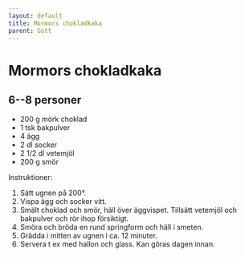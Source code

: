 ```yaml
---
layout: default
title: Mormors chokladkaka
parent: Gott
---
```

# Mormors chokladkaka

## 6--8 personer

-   200 g mörk choklad
-   1 tsk bakpulver
-   4 ägg
-   2 dl socker
-   2 1/2 dl vetemjöl
-   200 g smör

Instruktioner:

1.  Sätt ugnen på 200°.
2.  Vispa ägg och socker vitt.
3.  Smält choklad och smör, häll över äggvispet. Tillsätt vetemjöl och
    bakpulver och rör ihop försiktigt.
4.  Smöra och bröda en rund springform och häll i smeten.
5.  Grädda i mitten av ugnen i ca. 12 minuter.
6.  Servera t ex med hallon och glass. Kan göras dagen innan.


